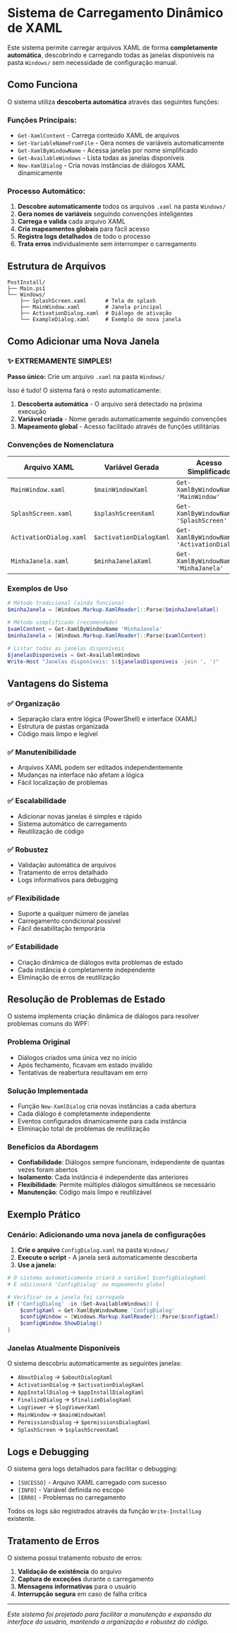 # Sistema de Carregamento Dinâmico de XAML

Este sistema permite carregar arquivos XAML de forma **completamente automática**, descobrindo e carregando todas as janelas disponíveis na pasta `Windows/` sem necessidade de configuração manual.

## Como Funciona

O sistema utiliza **descoberta automática** através das seguintes funções:

### Funções Principais:
- `Get-XamlContent` - Carrega conteúdo XAML de arquivos
- `Get-VariableNameFromFile` - Gera nomes de variáveis automaticamente
- `Get-XamlByWindowName` - Acessa janelas por nome simplificado
- `Get-AvailableWindows` - Lista todas as janelas disponíveis
- `New-XamlDialog` - Cria novas instâncias de diálogos XAML dinamicamente

### Processo Automático:
1. **Descobre automaticamente** todos os arquivos `.xaml` na pasta `Windows/`
2. **Gera nomes de variáveis** seguindo convenções inteligentes
3. **Carrega e valida** cada arquivo XAML
4. **Cria mapeamentos globais** para fácil acesso
5. **Registra logs detalhados** de todo o processo
6. **Trata erros** individualmente sem interromper o carregamento

## Estrutura de Arquivos

```
PostInstall/
├── Main.ps1
└── Windows/
    ├── SplashScreen.xaml      # Tela de splash
    ├── MainWindow.xaml        # Janela principal
    ├── ActivationDialog.xaml  # Diálogo de ativação
    └── ExampleDialog.xaml     # Exemplo de nova janela
```

## Como Adicionar uma Nova Janela

### ✨ **EXTREMAMENTE SIMPLES!**

**Passo único:** Crie um arquivo `.xaml` na pasta `Windows/`

Isso é tudo! O sistema fará o resto automaticamente:

1. **Descoberta automática** - O arquivo será detectado na próxima execução
2. **Variável criada** - Nome gerado automaticamente seguindo convenções
3. **Mapeamento global** - Acesso facilitado através de funções utilitárias

### Convenções de Nomenclatura

| Arquivo XAML | Variável Gerada | Acesso Simplificado |
|--------------|-----------------|--------------------|
| `MainWindow.xaml` | `$mainWindowXaml` | `Get-XamlByWindowName 'MainWindow'` |
| `SplashScreen.xaml` | `$splashScreenXaml` | `Get-XamlByWindowName 'SplashScreen'` |
| `ActivationDialog.xaml` | `$activationDialogXaml` | `Get-XamlByWindowName 'ActivationDialog'` |
| `MinhaJanela.xaml` | `$minhaJanelaXaml` | `Get-XamlByWindowName 'MinhaJanela'` |

### Exemplos de Uso

```powershell
# Método tradicional (ainda funciona)
$minhaJanela = [Windows.Markup.XamlReader]::Parse($minhaJanelaXaml)

# Método simplificado (recomendado)
$xamlContent = Get-XamlByWindowName 'MinhaJanela'
$minhaJanela = [Windows.Markup.XamlReader]::Parse($xamlContent)

# Listar todas as janelas disponíveis
$janelasDisponiveis = Get-AvailableWindows
Write-Host "Janelas disponíveis: $($janelasDisponiveis -join ', ')"
```

## Vantagens do Sistema

### ✅ **Organização**
- Separação clara entre lógica (PowerShell) e interface (XAML)
- Estrutura de pastas organizada
- Código mais limpo e legível

### ✅ **Manutenibilidade**
- Arquivos XAML podem ser editados independentemente
- Mudanças na interface não afetam a lógica
- Fácil localização de problemas

### ✅ **Escalabilidade**
- Adicionar novas janelas é simples e rápido
- Sistema automático de carregamento
- Reutilização de código

### ✅ **Robustez**
- Validação automática de arquivos
- Tratamento de erros detalhado
- Logs informativos para debugging

### ✅ **Flexibilidade**
- Suporte a qualquer número de janelas
- Carregamento condicional possível
- Fácil desabilitação temporária

### ✅ **Estabilidade**
- Criação dinâmica de diálogos evita problemas de estado
- Cada instância é completamente independente
- Eliminação de erros de reutilização

## Resolução de Problemas de Estado

O sistema implementa criação dinâmica de diálogos para resolver problemas comuns do WPF:

### Problema Original
- Diálogos criados uma única vez no início
- Após fechamento, ficavam em estado inválido
- Tentativas de reabertura resultavam em erro

### Solução Implementada
- Função `New-XamlDialog` cria novas instâncias a cada abertura
- Cada diálogo é completamente independente
- Eventos configurados dinamicamente para cada instância
- Eliminação total de problemas de reutilização

### Benefícios da Abordagem
- **Confiabilidade**: Diálogos sempre funcionam, independente de quantas vezes foram abertos
- **Isolamento**: Cada instância é independente das anteriores
- **Flexibilidade**: Permite múltiplos diálogos simultâneos se necessário
- **Manutenção**: Código mais limpo e reutilizável

## Exemplo Prático

### Cenário: Adicionando uma nova janela de configurações

1. **Crie o arquivo** `ConfigDialog.xaml` na pasta `Windows/`
2. **Execute o script** - A janela será automaticamente descoberta
3. **Use a janela:**

```powershell
# O sistema automaticamente criará a variável $configDialogXaml
# E adicionará 'ConfigDialog' ao mapeamento global

# Verificar se a janela foi carregada
if ('ConfigDialog' -in (Get-AvailableWindows)) {
    $configXaml = Get-XamlByWindowName 'ConfigDialog'
    $configWindow = [Windows.Markup.XamlReader]::Parse($configXaml)
    $configWindow.ShowDialog()
}
```

### Janelas Atualmente Disponíveis

O sistema descobriu automaticamente as seguintes janelas:
- `AboutDialog` → `$aboutDialogXaml`
- `ActivationDialog` → `$activationDialogXaml`
- `AppInstallDialog` → `$appInstallDialogXaml`
- `FinalizeDialog` → `$finalizeDialogXaml`
- `LogViewer` → `$logViewerXaml`
- `MainWindow` → `$mainWindowXaml`
- `PermissionsDialog` → `$permissionsDialogXaml`
- `SplashScreen` → `$splashScreenXaml`

## Logs e Debugging

O sistema gera logs detalhados para facilitar o debugging:

- `[SUCESSO]` - Arquivo XAML carregado com sucesso
- `[INFO]` - Variável definida no escopo
- `[ERRO]` - Problemas no carregamento

Todos os logs são registrados através da função `Write-InstallLog` existente.

## Tratamento de Erros

O sistema possui tratamento robusto de erros:

1. **Validação de existência** do arquivo
2. **Captura de exceções** durante o carregamento
3. **Mensagens informativas** para o usuário
4. **Interrupção segura** em caso de falha crítica

---

*Este sistema foi projetado para facilitar a manutenção e expansão da interface do usuário, mantendo a organização e robustez do código.*